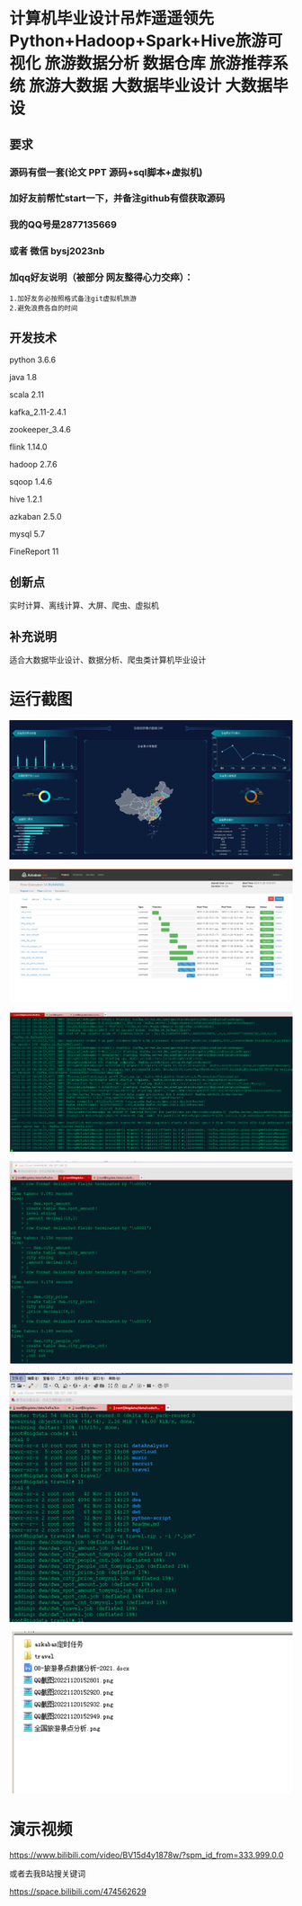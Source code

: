 # 计算机毕业设计吊炸遥遥领先Python+Hadoop+Spark+Hive旅游可视化 旅游数据分析 数据仓库 旅游推荐系统 旅游大数据 大数据毕业设计 大数据毕设

## 要求
### 源码有偿一套(论文 PPT 源码+sql脚本+虚拟机)
### 
### 加好友前帮忙start一下，并备注github有偿获取源码
### 我的QQ号是2877135669 

### 或者 微信 bysj2023nb

### 加qq好友说明（被部分  网友整得心力交瘁）：
    1.加好友务必按照格式备注git虚拟机旅游
    2.避免浪费各自的时间














## 开发技术
python 3.6.6 

java  1.8 

scala 2.11 

kafka_2.11-2.4.1 

zookeeper_3.4.6 

flink 1.14.0 

hadoop 2.7.6 

sqoop 1.4.6 

hive 1.2.1 

azkaban 2.5.0 

mysql 5.7 

FineReport 11 

## 创新点

实时计算、离线计算、大屏、爬虫、虚拟机



## 补充说明
适合大数据毕业设计、数据分析、爬虫类计算机毕业设计









# 运行截图

![](111.png)


![](1.png)

![2](2.png)

![3](3.png)

![4](4.png)

![5](5.png)










# 演示视频

https://www.bilibili.com/video/BV15d4y1878w/?spm_id_from=333.999.0.0

或者去我B站搜关键词

https://space.bilibili.com/474562629